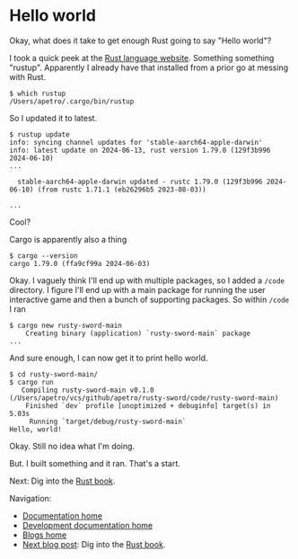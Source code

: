 # Hello world

Okay, what does it take to get enough Rust going to say "Hello world"?

I took a quick peek at the [Rust language website](https://www.rust-lang.org/learn/get-started). Something something "rustup". Apparently I already have that installed from a prior go at messing with Rust.

```shell
$ which rustup
/Users/apetro/.cargo/bin/rustup
```

So I updated it to latest.

```shell
$ rustup update
info: syncing channel updates for 'stable-aarch64-apple-darwin'
info: latest update on 2024-06-13, rust version 1.79.0 (129f3b996 2024-06-10)
...

  stable-aarch64-apple-darwin updated - rustc 1.79.0 (129f3b996 2024-06-10) (from rustc 1.71.1 (eb26296b5 2023-08-03))

...
```

Cool?

Cargo is apparently also a thing

```shell
$ cargo --version
cargo 1.79.0 (ffa9cf99a 2024-06-03)
```

Okay. I vaguely think I'll end up with multiple packages, so I added a `/code` directory. I figure I'll end up with a main package for running the user interactive game and then a bunch of supporting packages. So within `/code` I ran

```shell
$ cargo new rusty-sword-main
    Creating binary (application) `rusty-sword-main` package
...
```

And sure enough, I can now get it to print hello world.

```shell
$ cd rusty-sword-main/
$ cargo run
   Compiling rusty-sword-main v0.1.0 (/Users/apetro/vcs/github/apetro/rusty-sword/code/rusty-sword-main)
    Finished `dev` profile [unoptimized + debuginfo] target(s) in 5.03s
     Running `target/debug/rusty-sword-main`
Hello, world!
```

Okay. Still no idea what I'm doing.

But. I built something and it ran. That's a start.

Next: Dig into the [Rust book](https://doc.rust-lang.org/book/).

Navigation:

+ [Documentation home](../../../README.md)
+ [Development documentation home](../../README.md)
+ [Blogs home](../README.md)
+ [Next blog post](../002-rust-book/README.md): Dig into the [Rust book](https://doc.rust-lang.org/book/).
